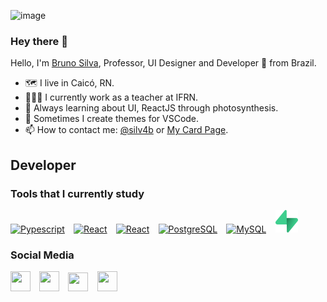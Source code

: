 ![image](https://imgur.com/UlpNYeW.png) 

### Hey there 👋

Hello, I'm [Bruno Silva](https://silv4b.netlify.app/), Professor, UI Designer and Developer 🚀 from Brazil.

- 🗺️ I live in Caicó, RN.
- 👨🏽‍💻 I currently work as a teacher at IFRN.
- 🌱 Always learning about UI, ReactJS through photosynthesis.
- 🎨 Sometimes I create themes for VSCode.
- 📫 How to contact me: [@silv4b](https://www.instagram.com/silv4b) or [My Card Page](https://silv4b.netlify.app/).

## Developer

### Tools that I currently study

<p align="left">
<a href="https://www.typescriptlang.org/" target="_blank" rel="noreferrer"><img src="https://static-00.iconduck.com/assets.00/typescript-icon-icon-1024x1024-vh3pfez8.png" width="36" height="36" alt="Pypescript" /></a>⠀
<a href="https://www.python.org/" target="_blank" rel="noreferrer"><img src="https://cdn3.iconfinder.com/data/icons/logos-and-brands-adobe/512/267_Python-512.png" width="36" height="36" alt="React" /></a>⠀
<a href="https://react.dev/" target="_blank" rel="noreferrer"><img src="https://upload.wikimedia.org/wikipedia/commons/thumb/a/a7/React-icon.svg/512px-React-icon.svg.png" width="36" height="36" alt="React" /></a>⠀
<a href="https://www.postgresql.org/" target="_blank" rel="noreferrer"><img src="https://raw.githubusercontent.com/danielcranney/readme-generator/main/public/icons/skills/postgresql-colored.svg" width="36" height="36" alt="PostgreSQL" /></a>⠀
<a href="https://www.mysql.com/" target="_blank" rel="noreferrer"><img src="https://raw.githubusercontent.com/danielcranney/readme-generator/main/public/icons/skills/mysql-colored.svg" width="36" height="36" alt="MySQL" /></a>⠀
<a href="https://supabase.com/" target="_blank" rel="noreferrer"><img src="https://raw.githubusercontent.com/github/explore/f4ec5347a36e06540a69376753a7c37a8cb5a136/topics/supabase/supabase.png" width="36" height="36" alt="Supabase" /></a>⠀
</p>

### Social Media

<p align="left">
<a href="https://www.github.com/silv4b" target="_blank" rel="noreferrer"><img src="https://raw.githubusercontent.com/danielcranney/readme-generator/main/public/icons/socials/github.svg" width="32" height="32" /></a>⠀
<a href="https://www.dev.to/silv4b" target="_blank" rel="noreferrer"><img src="https://raw.githubusercontent.com/danielcranney/readme-generator/main/public/icons/socials/devdotto.svg" width="32" height="32" /></a>⠀
<a href="http://www.instagram.com/silv4b" target="_blank" rel="noreferrer"><img src="https://raw.githubusercontent.com/danielcranney/readme-generator/main/public/icons/socials/instagram.svg" width="32" height="30" /></a>⠀
<a href="https://www.linkedin.com/in/silv4b" target="_blank" rel="noreferrer"><img src="https://raw.githubusercontent.com/danielcranney/readme-generator/main/public/icons/socials/linkedin.svg" width="32" height="32" /></a>⠀
</p>
